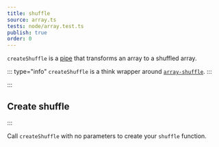 ```yaml
---
title: shuffle
source: array.ts
tests: node/array.test.ts
publish: true
order: 0
---
```


`createShuffle` is a [pipe](/docs/logic/pipes-overview) that transforms an array to a shuffled array.

::: type="info"
`createShuffle` is a think wrapper around [`array-shuffle`](https://github.com/sindresorhus/array-shuffle).
:::


:::
## Create shuffle
:::

Call `createShuffle` with no parameters to create your `shuffle` function.
